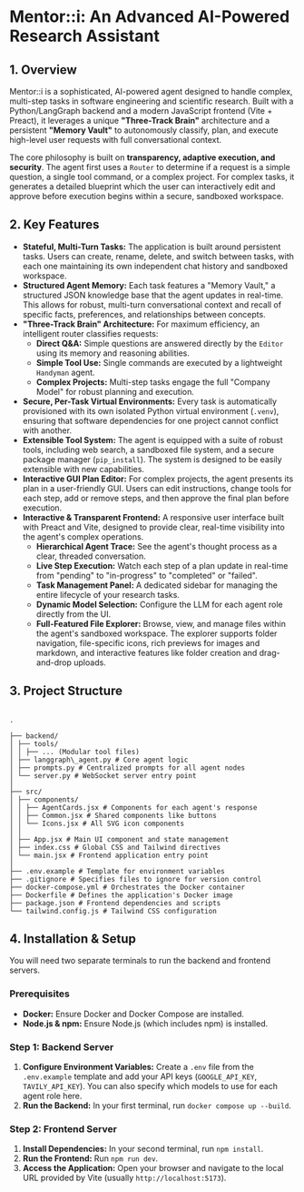 # Mentor::i: An Advanced AI-Powered Research Assistant

## 1. Overview

Mentor::i is a sophisticated, AI-powered agent designed to handle complex, multi-step tasks in software engineering and scientific research. Built with a Python/LangGraph backend and a modern JavaScript frontend (Vite + Preact), it leverages a unique **"Three-Track Brain"** architecture and a persistent **"Memory Vault"** to autonomously classify, plan, and execute high-level user requests with full conversational context.

The core philosophy is built on **transparency, adaptive execution, and security**. The agent first uses a `Router` to determine if a request is a simple question, a single tool command, or a complex project. For complex tasks, it generates a detailed blueprint which the user can interactively edit and approve before execution begins within a secure, sandboxed workspace.

## 2. Key Features

-   **Stateful, Multi-Turn Tasks:** The application is built around persistent tasks. Users can create, rename, delete, and switch between tasks, with each one maintaining its own independent chat history and sandboxed workspace.
-   **Structured Agent Memory:** Each task features a "Memory Vault," a structured JSON knowledge base that the agent updates in real-time. This allows for robust, multi-turn conversational context and recall of specific facts, preferences, and relationships between concepts.
-   **"Three-Track Brain" Architecture:** For maximum efficiency, an intelligent router classifies requests:
    -   **Direct Q&A:** Simple questions are answered directly by the `Editor` using its memory and reasoning abilities.
    -   **Simple Tool Use:** Single commands are executed by a lightweight `Handyman` agent.
    -   **Complex Projects:** Multi-step tasks engage the full "Company Model" for robust planning and execution.
-   **Secure, Per-Task Virtual Environments:** Every task is automatically provisioned with its own isolated Python virtual environment (`.venv`), ensuring that software dependencies for one project cannot conflict with another.
-   **Extensible Tool System:** The agent is equipped with a suite of robust tools, including web search, a sandboxed file system, and a secure package manager (`pip_install`). The system is designed to be easily extensible with new capabilities.
-   **Interactive GUI Plan Editor:** For complex projects, the agent presents its plan in a user-friendly GUI. Users can edit instructions, change tools for each step, add or remove steps, and then approve the final plan before execution.
-   **Interactive & Transparent Frontend:** A responsive user interface built with Preact and Vite, designed to provide clear, real-time visibility into the agent's complex operations.
    -   **Hierarchical Agent Trace:** See the agent's thought process as a clear, threaded conversation.
    -   **Live Step Execution:** Watch each step of a plan update in real-time from "pending" to "in-progress" to "completed" or "failed".
    -   **Task Management Panel:** A dedicated sidebar for managing the entire lifecycle of your research tasks.
    -   **Dynamic Model Selection:** Configure the LLM for each agent role directly from the UI.
    -   **Full-Featured File Explorer:** Browse, view, and manage files within the agent's sandboxed workspace. The explorer supports folder navigation, file-specific icons, rich previews for images and markdown, and interactive features like folder creation and drag-and-drop uploads.

## 3. Project Structure

```

.

├── backend/
│ ├── tools/
│ │ ├── ... (Modular tool files)
│ ├── langgraph\_agent.py # Core agent logic
│ ├── prompts.py # Centralized prompts for all agent nodes
│ └── server.py # WebSocket server entry point
│
├── src/
│ ├── components/
│ │ ├── AgentCards.jsx # Components for each agent's response
│ │ ├── Common.jsx # Shared components like buttons
│ │ └── Icons.jsx # All SVG icon components
│ │
│ ├── App.jsx # Main UI component and state management
│ ├── index.css # Global CSS and Tailwind directives
│ └── main.jsx # Frontend application entry point
│
├── .env.example # Template for environment variables
├── .gitignore # Specifies files to ignore for version control
├── docker-compose.yml # Orchestrates the Docker container
├── Dockerfile # Defines the application's Docker image
├── package.json # Frontend dependencies and scripts
└── tailwind.config.js # Tailwind CSS configuration

```

## 4. Installation & Setup

You will need two separate terminals to run the backend and frontend servers.

### Prerequisites

-   **Docker:** Ensure Docker and Docker Compose are installed.
-   **Node.js & npm:** Ensure Node.js (which includes npm) is installed.

### Step 1: Backend Server

1.  **Configure Environment Variables:** Create a `.env` file from the `.env.example` template and add your API keys (`GOOGLE_API_KEY`, `TAVILY_API_KEY`). You can also specify which models to use for each agent role here.
2.  **Run the Backend:** In your first terminal, run `docker compose up --build`.

### Step 2: Frontend Server

1.  **Install Dependencies:** In your second terminal, run `npm install`.
2.  **Run the Frontend:** Run `npm run dev`.
3.  **Access the Application:** Open your browser and navigate to the local URL provided by Vite (usually `http://localhost:5173`).
